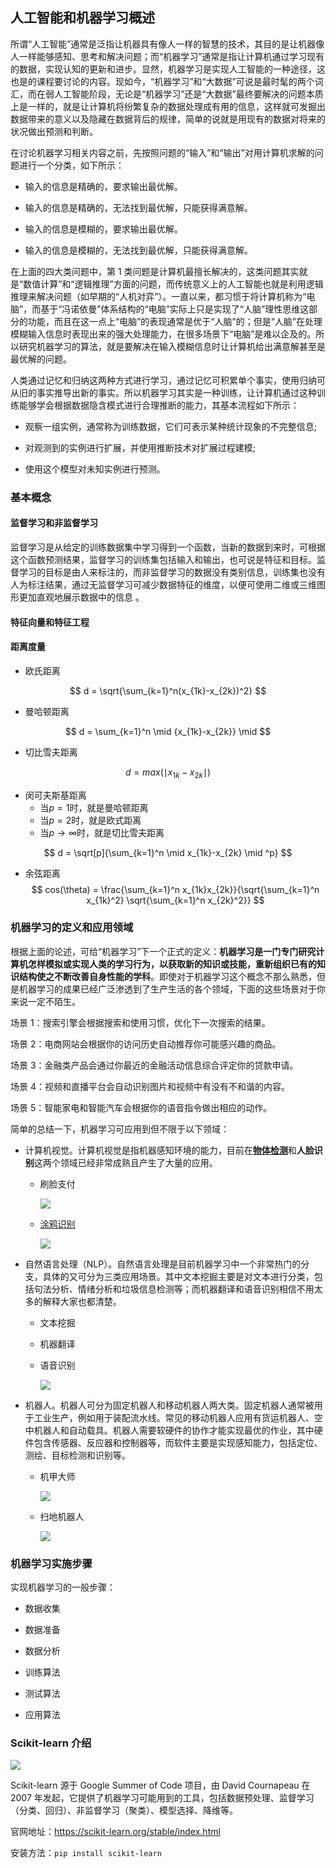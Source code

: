 ## 人工智能和机器学习概述

所谓“人工智能”通常是泛指让机器具有像人一样的智慧的技术，其目的是让机器像人一样能够感知、思考和解决问题；而“机器学习”通常是指让计算机通过学习现有的数据，实现认知的更新和进步。显然，机器学习是实现人工智能的一种途径，这也是的课程要讨论的内容。现如今，“机器学习”和“大数据”可说是最时髦的两个词汇，而在弱人工智能阶段，无论是“机器学习”还是“大数据”最终要解决的问题本质上是一样的，就是让计算机将纷繁复杂的数据处理成有用的信息，这样就可发掘出数据带来的意义以及隐藏在数据背后的规律，简单的说就是用现有的数据对将来的状况做出预测和判断。

在讨论机器学习相关内容之前，先按照问题的“输入”和“输出”对用计算机求解的问题进行一个分类，如下所示：

- 输入的信息是精确的，要求输出最优解。

- 输入的信息是精确的，无法找到最优解，只能获得满意解。

- 输入的信息是模糊的，要求输出最优解。

- 输入的信息是模糊的，无法找到最优解，只能获得满意解。

在上面的四大类问题中，第 1 类问题是计算机最擅长解决的，这类问题其实就是“数值计算”和“逻辑推理”方面的问题，而传统意义上的人工智能也就是利用逻辑推理来解决问题（如早期的“人机对弈”）。一直以来，都习惯于将计算机称为“电脑”，而基于“冯诺依曼”体系结构的“电脑”实际上只是实现了“人脑”理性思维这部分的功能，而且在这一点上“电脑”的表现通常是优于“人脑”的；但是“人脑”在处理模糊输入信息时表现出来的强大处理能力，在很多场景下“电脑”是难以企及的。所以研究机器学习的算法，就是要解决在输入模糊信息时让计算机给出满意解甚至是最优解的问题。

人类通过记忆和归纳这两种方式进行学习，通过记忆可积累单个事实，使用归纳可从旧的事实推导出新的事实。所以机器学习其实是一种训练，让计算机通过这种训练能够学会根据数据隐含模式进行合理推断的能力，其基本流程如下所示：

- 观察一组实例，通常称为训练数据，它们可表示某种统计现象的不完整信息;

- 对观测到的实例进行扩展，并使用推断技术对扩展过程建模;

- 使用这个模型对未知实例进行预测。

### 基本概念

#### 监督学习和非监督学习

监督学习是从给定的训练数据集中学习得到一个函数，当新的数据到来时，可根据这个函数预测结果，监督学习的训练集包括输入和输出，也可说是特征和目标。监督学习的目标是由人来标注的，而非监督学习的数据没有类别信息，训练集也没有人为标注结果，通过无监督学习可减少数据特征的维度，以便可使用二维或三维图形更加直观地展示数据中的信息 。

#### 特征向量和特征工程

#### 距离度量

- 欧氏距离

$$
d = \sqrt{\sum_{k=1}^n(x_{1k}-x_{2k})^2}
$$

- 曼哈顿距离

$$
d = \sum_{k=1}^n \mid {x_{1k}-x_{2k}} \mid
$$

- 切比雪夫距离

$$
d = max(\mid x_{1k}-x_{2k} \mid)
$$

- 闵可夫斯基距离
  - 当$p=1$时，就是曼哈顿距离
  - 当$p=2$时，就是欧式距离
  - 当$p \to \infty$时，就是切比雪夫距离

$$
d = \sqrt[p]{\sum_{k=1}^n \mid x_{1k}-x_{2k} \mid ^p}
$$

- 余弦距离
  $$
  cos(\theta) = \frac{\sum_{k=1}^n x_{1k}x_{2k}}{\sqrt{\sum_{k=1}^n x_{1k}^2} \sqrt{\sum_{k=1}^n x_{2k}^2}}
  $$

### 机器学习的定义和应用领域

根据上面的论述，可给“机器学习”下一个正式的定义：**机器学习是一门专门研究计算机怎样模拟或实现人类的学习行为，以获取新的知识或技能，重新组织已有的知识结构使之不断改善自身性能的学科**。即使对于机器学习这个概念不那么熟悉，但是机器学习的成果已经广泛渗透到了生产生活的各个领域，下面的这些场景对于你来说一定不陌生。

场景 1：搜索引擎会根据搜索和使用习惯，优化下一次搜索的结果。

场景 2：电商网站会根据你的访问历史自动推荐你可能感兴趣的商品。

场景 3：金融类产品会通过你最近的金融活动信息综合评定你的贷款申请。

场景 4：视频和直播平台会自动识别图片和视频中有没有不和谐的内容。

场景 5：智能家电和智能汽车会根据你的语音指令做出相应的动作。

简单的总结一下，机器学习可应用到但不限于以下领域：

- 计算机视觉。计算机视觉是指机器感知环境的能力，目前在[**物体检测**](https://pjreddie.com/darknet/yolo/)和**人脸识别**这两个领域已经非常成熟且产生了大量的应用。

  - 刷脸支付

    ![](res/face_paying.png)

  - [涂鸦识别](https://quickdraw.withgoogle.com/)

    ![](res/quickdraw.png)

- 自然语言处理（NLP）。自然语言处理是目前机器学习中一个非常热门的分支，具体的又可分为三类应用场景。其中文本挖掘主要是对文本进行分类，包括句法分析、情绪分析和垃圾信息检测等；而机器翻译和语音识别相信不用太多的解释大家也都清楚。

  - 文本挖掘
  - 机器翻译

  - 语音识别

    ![](res/xiaomi_ai_voice_box.png)

- 机器人。机器人可分为固定机器人和移动机器人两大类。固定机器人通常被用于工业生产，例如用于装配流水线。常见的移动机器人应用有货运机器人、空中机器人和自动载具。机器人需要软硬件的协作才能实现最优的作业，其中硬件包含传感器、反应器和控制器等，而软件主要是实现感知能力，包括定位、测绘、目标检测和识别等。

  - 机甲大师

    ![](res/dajiang_robomaster.png)

  - 扫地机器人

    ![](res/sweep_robot.jpg)

### 机器学习实施步骤

实现机器学习的一般步骤：

- 数据收集

- 数据准备

- 数据分析

- 训练算法

- 测试算法

- 应用算法

### Scikit-learn 介绍

![](res/scikit-learn-logo.png)

Scikit-learn 源于 Google Summer of Code 项目，由 David Cournapeau 在 2007 年发起，它提供了机器学习可能用到的工具，包括数据预处理、监督学习（分类、回归）、非监督学习（聚类）、模型选择、降维等。

官网地址：<https://scikit-learn.org/stable/index.html>

安装方法：`pip install scikit-learn`
